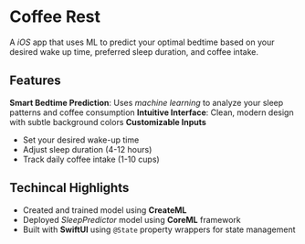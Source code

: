 # Coffee Rest 
A *iOS* app that uses ML to predict your optimal bedtime based on your desired wake up time, preferred sleep duration, and coffee intake.

## Features

**Smart Bedtime Prediction**: Uses *machine learning* to analyze your sleep patterns and coffee consumption
**Intuitive Interface**: Clean, modern design with subtle background colors
**Customizable Inputs**
- Set your desired wake-up time
- Adjust sleep duration (4-12 hours)
- Track daily coffee intake (1-10 cups)

## Techincal Highlights
- Created and trained model using **CreateML** 
- Deployed *SleepPredictor* model using **CoreML** framework
- Built with **SwiftUI** using `@State` property wrappers for state management

